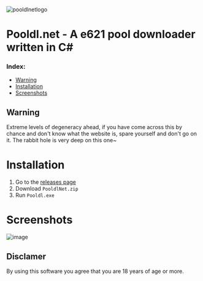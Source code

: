 ![pooldlnetlogo](https://user-images.githubusercontent.com/30276916/221160656-ef1a42c8-9f13-41cc-a558-cd7c6c8c652b.png)
# Pooldl.net - A e621 pool downloader written in C#

### Index:
- [Warning](#warning)
- [Installation](#installation)
- [Screenshots](#screenshots)

## Warning
Extreme levels of degeneracy ahead, if you have come across this by chance and don't know what the website is, spare yourself and don't go on it. The rabbit hole is very deep on this one~

# Installation

1. Go to the [releases page](https://github.com/Vilagamer999/Pooldl.net/releases)
2. Download `PooldlNet.zip`
3. Run `Pooldl.exe`

# Screenshots
![image](https://user-images.githubusercontent.com/30276916/219872664-8e2a13a1-68ba-424a-8f20-55843f24e814.png)

## Disclamer
By using this software you agree that you are 18 years of age or more.

